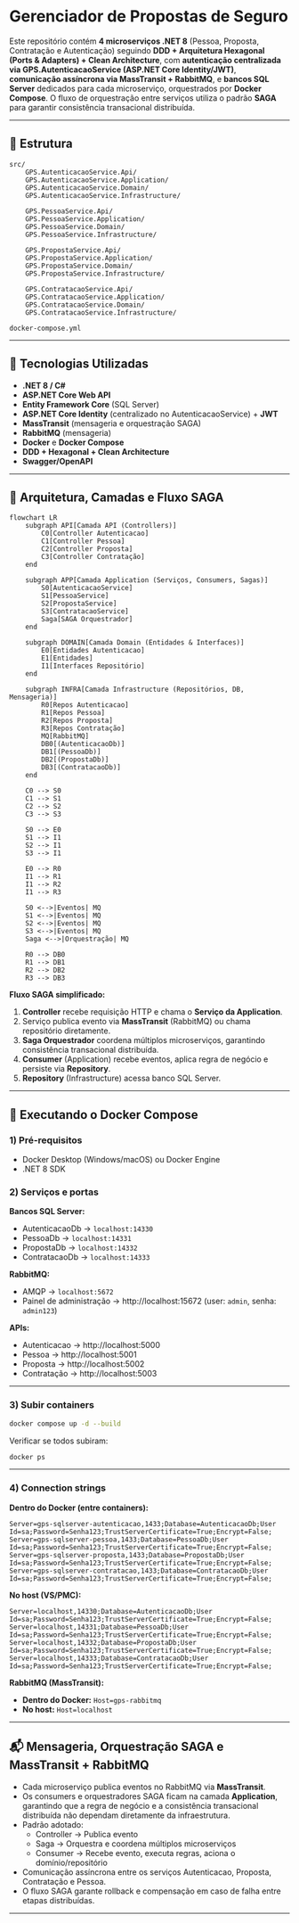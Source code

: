 # Gerenciador de Propostas de Seguro

Este repositório contém **4 microserviços .NET 8** (Pessoa, Proposta, Contratação e Autenticação) seguindo **DDD + Arquitetura Hexagonal (Ports & Adapters) + Clean Architecture**, com **autenticação centralizada via GPS.AutenticacaoService (ASP.NET Core Identity/JWT)**, **comunicação assíncrona via MassTransit + RabbitMQ**, e **bancos SQL Server** dedicados para cada microserviço, orquestrados por **Docker Compose**. O fluxo de orquestração entre serviços utiliza o padrão **SAGA** para garantir consistência transacional distribuída.

---


## 📂 Estrutura

```
src/
    GPS.AutenticacaoService.Api/
    GPS.AutenticacaoService.Application/
    GPS.AutenticacaoService.Domain/
    GPS.AutenticacaoService.Infrastructure/

    GPS.PessoaService.Api/
    GPS.PessoaService.Application/
    GPS.PessoaService.Domain/
    GPS.PessoaService.Infrastructure/

    GPS.PropostaService.Api/
    GPS.PropostaService.Application/
    GPS.PropostaService.Domain/
    GPS.PropostaService.Infrastructure/

    GPS.ContratacaoService.Api/
    GPS.ContratacaoService.Application/
    GPS.ContratacaoService.Domain/
    GPS.ContratacaoService.Infrastructure/

docker-compose.yml
```

---


## 🧰 Tecnologias Utilizadas

- **.NET 8 / C#**
- **ASP.NET Core Web API**
- **Entity Framework Core** (SQL Server)
- **ASP.NET Core Identity** (centralizado no AutenticacaoService) + **JWT**
- **MassTransit** (mensageria e orquestração SAGA)
- **RabbitMQ** (mensageria)
- **Docker** e **Docker Compose**
- **DDD + Hexagonal + Clean Architecture**
- **Swagger/OpenAPI**

---


## 📜 Arquitetura, Camadas e Fluxo SAGA

```mermaid
flowchart LR
    subgraph API[Camada API (Controllers)]
        C0[Controller Autenticacao]
        C1[Controller Pessoa]
        C2[Controller Proposta]
        C3[Controller Contratação]
    end

    subgraph APP[Camada Application (Serviços, Consumers, Sagas)]
        S0[AutenticacaoService]
        S1[PessoaService]
        S2[PropostaService]
        S3[ContratacaoService]
        Saga[SAGA Orquestrador]
    end

    subgraph DOMAIN[Camada Domain (Entidades & Interfaces)]
        E0[Entidades Autenticacao]
        E1[Entidades]
        I1[Interfaces Repositório]
    end

    subgraph INFRA[Camada Infrastructure (Repositórios, DB, Mensageria)]
        R0[Repos Autenticacao]
        R1[Repos Pessoa]
        R2[Repos Proposta]
        R3[Repos Contratação]
        MQ[RabbitMQ]
        DB0[(AutenticacaoDb)]
        DB1[(PessoaDb)]
        DB2[(PropostaDb)]
        DB3[(ContratacaoDb)]
    end

    C0 --> S0
    C1 --> S1
    C2 --> S2
    C3 --> S3

    S0 --> E0
    S1 --> I1
    S2 --> I1
    S3 --> I1

    E0 --> R0
    I1 --> R1
    I1 --> R2
    I1 --> R3

    S0 <-->|Eventos| MQ
    S1 <-->|Eventos| MQ
    S2 <-->|Eventos| MQ
    S3 <-->|Eventos| MQ
    Saga <-->|Orquestração| MQ

    R0 --> DB0
    R1 --> DB1
    R2 --> DB2
    R3 --> DB3
```

**Fluxo SAGA simplificado:**
1. **Controller** recebe requisição HTTP e chama o **Serviço da Application**.
2. Serviço publica evento via **MassTransit** (RabbitMQ) ou chama repositório diretamente.
3. **Saga Orquestrador** coordena múltiplos microserviços, garantindo consistência transacional distribuída.
4. **Consumer** (Application) recebe eventos, aplica regra de negócio e persiste via **Repository**.
5. **Repository** (Infrastructure) acessa banco SQL Server.

---


## 🐳 Executando o Docker Compose

### 1) Pré-requisitos
- Docker Desktop (Windows/macOS) ou Docker Engine
- .NET 8 SDK

### 2) Serviços e portas

**Bancos SQL Server:**
- AutenticacaoDb → `localhost:14330`
- PessoaDb → `localhost:14331`
- PropostaDb → `localhost:14332`
- ContratacaoDb → `localhost:14333`

**RabbitMQ:**
- AMQP → `localhost:5672`
- Painel de administração → http://localhost:15672 (user: `admin`, senha: `admin123`)

**APIs:**
- Autenticacao → http://localhost:5000
- Pessoa → http://localhost:5001
- Proposta → http://localhost:5002
- Contratação → http://localhost:5003

---

### 3) Subir containers
```bash
docker compose up -d --build
```

Verificar se todos subiram:
```bash
docker ps
```

---

### 4) Connection strings

**Dentro do Docker (entre containers):**
```
Server=gps-sqlserver-autenticacao,1433;Database=AutenticacaoDb;User Id=sa;Password=Senha123;TrustServerCertificate=True;Encrypt=False;
Server=gps-sqlserver-pessoa,1433;Database=PessoaDb;User Id=sa;Password=Senha123;TrustServerCertificate=True;Encrypt=False;
Server=gps-sqlserver-proposta,1433;Database=PropostaDb;User Id=sa;Password=Senha123;TrustServerCertificate=True;Encrypt=False;
Server=gps-sqlserver-contratacao,1433;Database=ContratacaoDb;User Id=sa;Password=Senha123;TrustServerCertificate=True;Encrypt=False;
```

**No host (VS/PMC):**
```
Server=localhost,14330;Database=AutenticacaoDb;User Id=sa;Password=Senha123;TrustServerCertificate=True;Encrypt=False;
Server=localhost,14331;Database=PessoaDb;User Id=sa;Password=Senha123;TrustServerCertificate=True;Encrypt=False;
Server=localhost,14332;Database=PropostaDb;User Id=sa;Password=Senha123;TrustServerCertificate=True;Encrypt=False;
Server=localhost,14333;Database=ContratacaoDb;User Id=sa;Password=Senha123;TrustServerCertificate=True;Encrypt=False;
```

**RabbitMQ (MassTransit):**
- **Dentro do Docker:** `Host=gps-rabbitmq`
- **No host:** `Host=localhost`

---


## 📬 Mensageria, Orquestração SAGA e MassTransit + RabbitMQ

- Cada microserviço publica eventos no RabbitMQ via **MassTransit**.
- Os consumers e orquestradores SAGA ficam na camada **Application**, garantindo que a regra de negócio e a consistência transacional distribuída não dependam diretamente da infraestrutura.
- Padrão adotado:
    - Controller → Publica evento
    - Saga → Orquestra e coordena múltiplos microserviços
    - Consumer → Recebe evento, executa regras, aciona o domínio/repositório
- Comunicação assíncrona entre os serviços Autenticacao, Proposta, Contratação e Pessoa.
- O fluxo SAGA garante rollback e compensação em caso de falha entre etapas distribuídas.

---
